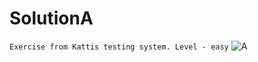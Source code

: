 # SolutionA
``
Exercise from Kattis testing system. Level - easy
``
![A](https://user-images.githubusercontent.com/47819609/177030098-b822e106-85cc-44bb-8df4-a987c4092715.png)
